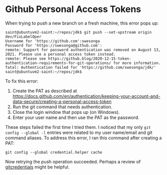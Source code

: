 # Github Personal Access Tokens

When trying to push a new branch on a fresh machine, this error pops up:

```
saint@ubuntuvm2-saint:~/repos/jdk$ git push --set-upstream origin dev/FixLabelOper
Username for 'https://github.com':swesonga
Password for 'https://swesonga@github.com':
remote: Support for password authentication was removed on August 13, 2021. Please use a personal access token instead.
remote: Please see https://github.blog/2020-12-15-token-authentication-requirements-for-git-operations/ for more information.
fatal: Authentication failed for 'https://github.com/swesonga/jdk/'
saint@ubuntuvm2-saint:~/repos/jdk$
```

To fix this error:

1. Create the PAT as described at https://docs.github.com/en/authentication/keeping-your-account-and-data-secure/creating-a-personal-access-token
2. Run the git command that needs authentication.
3. Close the login window that pops up (on Windows).
4. Enter your user name and then use the PAT as the password.

These steps failed the first time I tried them. I noticed that my only `git config --global -l` entries were related to my user name/email and git command aliases. To address this error, I ran this command after creating a PAT:

`git config --global credential.helper cache`

Now retrying the push operation succeeded. Perhaps a review of [gitcredentials](https://git-scm.com/docs/gitcredentials) might be helpful.